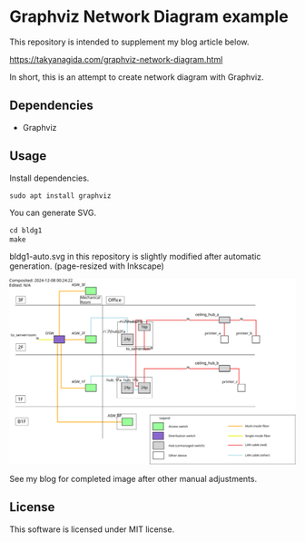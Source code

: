 Graphviz Network Diagram example
=====================================

This repository is intended to supplement my blog article below.

https://takyanagida.com/graphviz-network-diagram.html

In short, this is an attempt to create network diagram with Graphviz.

Dependencies
-----------------------------
- Graphviz

Usage
-----------------------------

Install dependencies.

    sudo apt install graphviz

You can generate SVG.

    cd bldg1
    make

bldg1-auto.svg in this repository is slightly modified after automatic generation. (page-resized with Inkscape)

![](https://github.com/takyanagida/graphviz-network-diagram/blob/master/bldg1/bldg1-auto.png)

See my blog for completed image after other manual adjustments.

License
-------------------------------

This software is licensed under MIT license.

